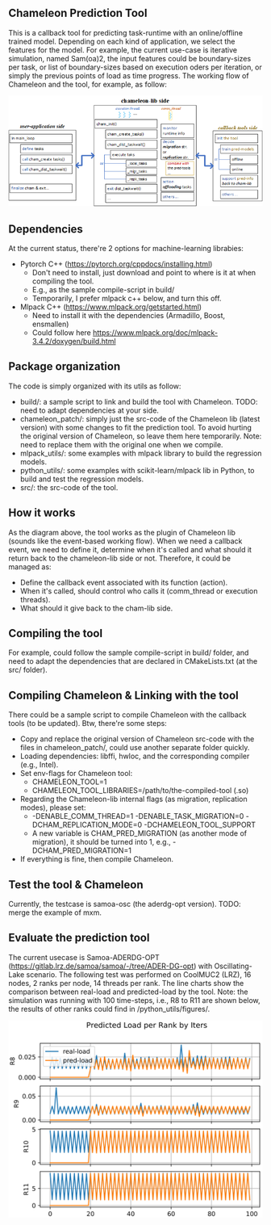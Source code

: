 ## Chameleon Prediction Tool
This is a callback tool for predicting task-runtime with an online/offline trained model. Depending on each kind of application, we select the features for the model. For example, the current use-case is iterative simulation, named Sam(oa)2, the input features could be boundary-sizes per task, or list of boundary-sizes based on execution oders per iteration, or simply the previous points of load as time progress. The working flow of Chameleon and the tool, for example, as follow:
<p align="left">
  <img src="./figures/cham-tool-workflow.png" alt="The working flow of the prediction model" width="700">
</p>

## Dependencies
At the current status, there're 2 options for machine-learning librabies:
* Pytorch C++ (https://pytorch.org/cppdocs/installing.html)
  * Don't need to install, just download and point to where is it at when compiling the tool.
  * E.g., as the sample compile-script in build/
  * Temporarily, I prefer mlpack c++ below, and turn this off.
* Mlpack C++ (https://www.mlpack.org/getstarted.html)
  * Need to install it with the dependencies (Armadillo, Boost, ensmallen)
  * Could follow here https://www.mlpack.org/doc/mlpack-3.4.2/doxygen/build.html

## Package organization
The code is simply organized with its utils as follow:
* build/: a sample script to link and build the tool with Chameleon. TODO: need to adapt dependencies at your side.
* chameleon_patch/: simply just the src-code of the Chameleon lib (latest version) with some changes to fit the prediction tool. To avoid hurting the original version of Chameleon, so leave them here temporarily. Note: need to replace them with the original one when we compile.
* mlpack_utils/: some examples with mlpack library to build the regression models.
* python_utils/: some examples with scikit-learn/mlpack lib in Python, to build and test the regression models.
* src/: the src-code of the tool.

## How it works
As the diagram above, the tool works as the plugin of Chameleon lib (sounds like the event-based working flow). When we need a callback event, we need to define it, determine when it's called and what should it return back to the chameleon-lib side or not. Therefore, it could be managed as:
* Define the callback event associated with its function (action).
* When it's called, should control who calls it (comm_thread or execution threads).
* What should it give back to the cham-lib side.

## Compiling the tool
For example, could follow the sample compile-script in build/ folder, and need to adapt the dependencies that are declared in CMakeLists.txt (at the src/ folder).

## Compiling Chameleon & Linking with the tool
There could be a sample script to compile Chameleon with the callback tools (to be updated). Btw, there're some steps:
* Copy and replace the original version of Chameleon src-code with the files in chameleon_patch/, could use another separate folder quickly.
* Loading dependencies: libffi, hwloc, and the corresponding compiler (e.g., Intel).
* Set env-flags for Chameleon tool:
  * CHAMELEON_TOOL=1
  * CHAMELEON_TOOL_LIBRARIES=/path/to/the-compiled-tool (.so)
* Regarding the Chameleon-lib internal flags (as migration, replication modes), please set:
  * -DENABLE_COMM_THREAD=1 -DENABLE_TASK_MIGRATION=0 -DCHAM_REPLICATION_MODE=0 -DCHAMELEON_TOOL_SUPPORT
  * A new variable is CHAM_PRED_MIGRATION (as another mode of migration), it should be turned into 1, e.g., -DCHAM_PRED_MIGRATION=1
* If everything is fine, then compile Chameleon.

## Test the tool & Chameleon
Currently, the testcase is samoa-osc (the aderdg-opt version). TODO: merge the example of mxm.

## Evaluate the prediction tool
The current usecase is Samoa-ADERDG-OPT (https://gitlab.lrz.de/samoa/samoa/-/tree/ADER-DG-opt) with Oscillating-Lake scenario. The following test was performed on CoolMUC2 (LRZ), 16 nodes, 2 ranks per node, 14 threads per rank. The line charts show the comparison between real-load and predicted-load by the tool. Note: the simulation was running with 100 time-steps, i.e., R8 to R11 are shown below, the results of other ranks could find in /python_utils/figures/.
<p align="left">
  <img src="./figures/osc_samoa_pred_load.png" alt="Predicted load with real load" width="700">
</p>